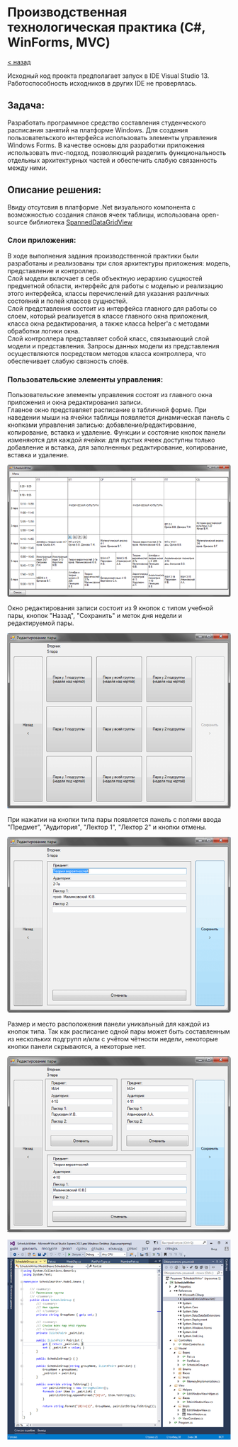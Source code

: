 # Производственная технологическая практика (C#, WinForms, MVC)
[&lt; назад](../)  
<!--- *Прочтите это на другом языке:* *[~~English~~](README.en.md)*, **[Русский](README.md)**.  -->
Исходный код проекта предполагает запуск в IDE Visual Studio 13.  
Работоспособность исходников в других IDE не проверялась.

## Задача:
Разработать программное средство составления студенческого расписания занятий на платформе Windows. Для создания пользовательского интерфейса использовать элементы управления Windows Forms.
В качестве основы для разработки приложения использовать mvc-подход, позволяющий разделить функциональность отдельных архитектурных частей и обеспечить слабую связанность между ними.

## Описание решения:  
Ввиду отсутсвия в платформе .Net визуального компонента с возможностью создания спанов ячеек таблицы, использована open-source библиотека [SpannedDataGridView](https://github.com/Slike9/SpannedDataGridView)

### Слои приложения:
В ходе выполнения задания производственной практики были разработаны и реализованы три слоя архитектуры приложения: модель, представление и контроллер.  
Слой модели включает в себя объектную иерархию сущностей предметной области, интерфейс для работы с моделью и реализацию этого интерфейса, классы перечислений для указания различных состояний и полей классов сущностей.  
Слой представления состоит из интерфейса главного для работы со слоем, который реализуется в классе главного окна приложения, класса окна редактирования, а также класса helper'а с методами обработки логики окна.  
Слой контроллера представляет собой класс, связывающий слой модели и представления. Запросы данных модели из представления осуществляются посредством методов класса контроллера, что обеспечивает слабую связность слоёв.
### Пользовательские элементы управления:
Пользовательские элементы управления состоят из главного окна приложения и окна редактирования записи.  
Главное окно представляет расписание в табличной форме. При наведении мыши на ячейки таблицы появляется динамическая панель с кнопками управления записью: добавление/редактирование, копирование, вставка и удаление. Функции  и состояние кнопок панели изменяются для каждой ячейки: для пустых ячеек доступны только добавление и вставка, для заполненных редактирование, копирование, вставка и удаление.  

![Главное окно приложения](screenshots/main_window.png)  

Окно редактирования записи состоит из 9 кнопок с  типом учебной пары, кнопок "Назад", "Сохранить" и меток дня недели и редактируемой пары.  

![Окно редактирования - нет пары](screenshots/edit_window1.png)  

При нажатии на кнопки типа пары появляется панель с полями ввода "Предмет", "Аудитория", "Лектор 1", "Лектор 2" и кнопки отмены.  

![Окно редактирования - пара у всей группы](screenshots/edit_window2.png)  

Размер и место расположения панели уникальный для каждой из кнопок типа. Так как расписание одной пары может быть составленным из нескольких подгрупп и/или с учётом чётности недели, некоторые кнопки панели скрываются, а некоторые нет.  
  
![Окно редактирования - пары под-над чертой](screenshots/edit_window3.png)  
  
![Проект в IDE](screenshots/project_in_ide.png)
